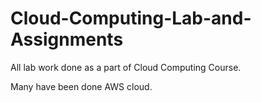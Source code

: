 # Cloud-Computing-Lab-and-Assignments
All lab work done as a part of Cloud Computing Course.

Many have been done AWS cloud.
